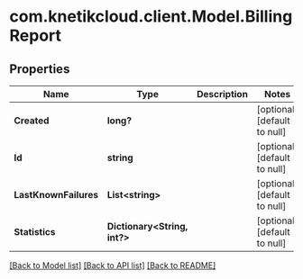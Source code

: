 # com.knetikcloud.client.Model.BillingReport
## Properties

Name | Type | Description | Notes
------------ | ------------- | ------------- | -------------
**Created** | **long?** |  | [optional] [default to null]
**Id** | **string** |  | [optional] [default to null]
**LastKnownFailures** | **List&lt;string&gt;** |  | [optional] [default to null]
**Statistics** | **Dictionary&lt;String, int?&gt;** |  | [optional] [default to null]

[[Back to Model list]](../README.md#documentation-for-models) [[Back to API list]](../README.md#documentation-for-api-endpoints) [[Back to README]](../README.md)


